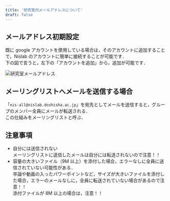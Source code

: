 ```yaml
---
title: '研究室内メールアドレスについて'
draft: false
---
```


## メールアドレス初期設定

既に google アカウントを使用している場合は，そのアカウントに追加することで，Nislab のアカウントに簡単に接続することが可能です．  
下の図で言うと，左下の「アカウントを追加」から，追加が可能です．

![研究室メールアドレス](account.png)

## メーリングリストへメールを送信する場合

「`nis-all@nislab.doshisha.ac.jp`」を宛先としてメールを送信すると，グループのメンバー全員にメールが転送される．  
この仕組みをメーリングリストと呼ぶ．

## 注意事項

- 自分には送信されない  
  メーリングリストに送信したメールは自分には転送されないので注意！！
- 容量の大きいファイル（9M 以上）を添付した場合，エラーなしに全員に送信されていない可能性がある．  
  卒論や動画の入ったパワーポイントなど，サイズが大きいファイルを添付した場合，エラーのメールなしに，全員に転送されていない場合があるので注意！！  
  添付ファイルが 8M 以上の場合は，注意！！
